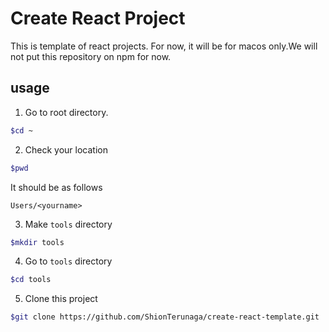 # Create React Project

This is template of react projects. For now, it will be for macos only.We will not put this repository on npm for now.

## usage

1. Go to root directory.

```bash
$cd ~
```

2. Check your location

```bash
$pwd
```

It should be as follows

```
Users/<yourname>
```

3. Make `tools` directory

```bash
$mkdir tools
```

4. Go to `tools` directory

```bash
$cd tools
```

5. Clone this project

```bash
$git clone https://github.com/ShionTerunaga/create-react-template.git
```
